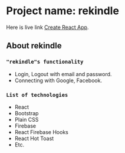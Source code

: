 # Project name: rekindle

Here is live link [Create React App](https://github.com/facebook/create-react-app).

## About rekindle

### `"rekindle"s functionality`
* Login, Logout with email and password.
* Connecting with Google, Facebook.
### `List of technologies`
* React
* Bootstrap
* Plain CSS
* Firebase
* React Firebase Hooks
* React Hot Toast
* Etc.
